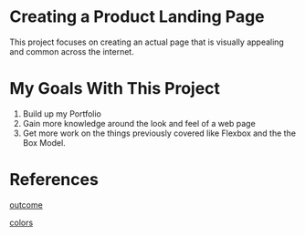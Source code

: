 # Creating a Product Landing Page
This project focuses on creating an actual page that is visually appealing and common across the internet.

# My Goals With This Project
1. Build up my Portfolio
2. Gain more knowledge around the look and feel of a web page
3. Get more work on the things previously covered like Flexbox and the the Box Model.

# References

[outcome](./odin-project.png)

[colors](./colors_and_stuff.png)

